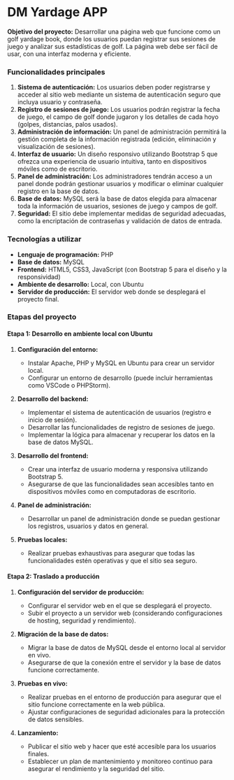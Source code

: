 # DM Yardage APP  
**Objetivo del proyecto:** Desarrollar una página web que funcione como un golf yardage book, donde los usuarios puedan registrar sus sesiones de juego y analizar sus estadísticas de golf. La página web debe ser fácil de usar, con una interfaz moderna y eficiente.

### Funcionalidades principales

1. **Sistema de autenticación:** Los usuarios deben poder registrarse y acceder al sitio web mediante un sistema de autenticación seguro que incluya usuario y contraseña.
2. **Registro de sesiones de juego:** Los usuarios podrán registrar la fecha de juego, el campo de golf donde jugaron y los detalles de cada hoyo (golpes, distancias, palos usados).
3. **Administración de información:** Un panel de administración permitirá la gestión completa de la información registrada (edición, eliminación y visualización de sesiones).
4. **Interfaz de usuario:** Un diseño responsivo utilizando Bootstrap 5 que ofrezca una experiencia de usuario intuitiva, tanto en dispositivos móviles como de escritorio.
5. **Panel de administración:** Los administradores tendrán acceso a un panel donde podrán gestionar usuarios y modificar o eliminar cualquier registro en la base de datos.
6. **Base de datos:** MySQL será la base de datos elegida para almacenar toda la información de usuarios, sesiones de juego y campos de golf.
7. **Seguridad:** El sitio debe implementar medidas de seguridad adecuadas, como la encriptación de contraseñas y validación de datos de entrada.

### Tecnologías a utilizar

- **Lenguaje de programación:** PHP
- **Base de datos:** MySQL
- **Frontend:** HTML5, CSS3, JavaScript (con Bootstrap 5 para el diseño y la responsividad)
- **Ambiente de desarrollo:** Local, con Ubuntu
- **Servidor de producción:** El servidor web donde se desplegará el proyecto final.

### Etapas del proyecto

#### **Etapa 1: Desarrollo en ambiente local con Ubuntu**
1. **Configuración del entorno:**  
   - Instalar Apache, PHP y MySQL en Ubuntu para crear un servidor local.
   - Configurar un entorno de desarrollo (puede incluir herramientas como VSCode o PHPStorm).

2. **Desarrollo del backend:**
   - Implementar el sistema de autenticación de usuarios (registro e inicio de sesión).
   - Desarrollar las funcionalidades de registro de sesiones de juego.
   - Implementar la lógica para almacenar y recuperar los datos en la base de datos MySQL.

3. **Desarrollo del frontend:**
   - Crear una interfaz de usuario moderna y responsiva utilizando Bootstrap 5.
   - Asegurarse de que las funcionalidades sean accesibles tanto en dispositivos móviles como en computadoras de escritorio.

4. **Panel de administración:**
   - Desarrollar un panel de administración donde se puedan gestionar los registros, usuarios y datos en general.

5. **Pruebas locales:**  
   - Realizar pruebas exhaustivas para asegurar que todas las funcionalidades estén operativas y que el sitio sea seguro.

#### **Etapa 2: Traslado a producción**
1. **Configuración del servidor de producción:**
   - Configurar el servidor web en el que se desplegará el proyecto.
   - Subir el proyecto a un servidor web (considerando configuraciones de hosting, seguridad y rendimiento).

2. **Migración de la base de datos:**
   - Migrar la base de datos de MySQL desde el entorno local al servidor en vivo.
   - Asegurarse de que la conexión entre el servidor y la base de datos funcione correctamente.

3. **Pruebas en vivo:**
   - Realizar pruebas en el entorno de producción para asegurar que el sitio funcione correctamente en la web pública.
   - Ajustar configuraciones de seguridad adicionales para la protección de datos sensibles.

4. **Lanzamiento:**
   - Publicar el sitio web y hacer que esté accesible para los usuarios finales.
   - Establecer un plan de mantenimiento y monitoreo continuo para asegurar el rendimiento y la seguridad del sitio.


